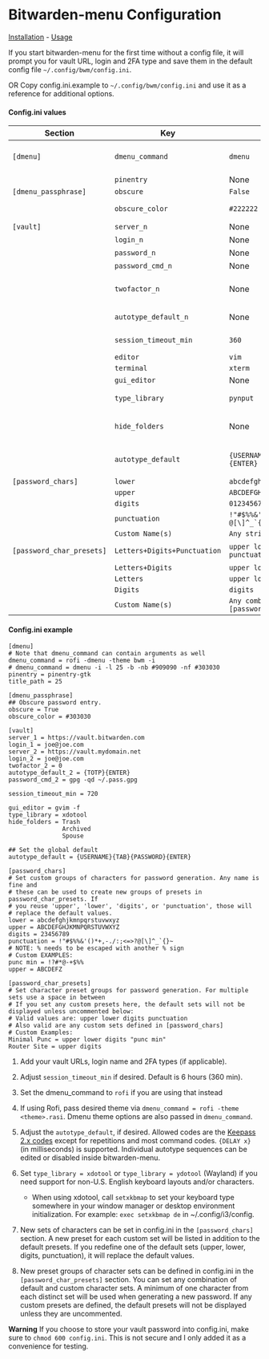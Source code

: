 # Bitwarden-menu Configuration

[Installation](install.md) - [Usage](usage.md)

If you start bitwarden-menu for the first time without a config file, it will
prompt you for vault URL, login and 2FA type and save them in the default config
file `~/.config/bwm/config.ini`.

OR Copy config.ini.example to `~/.config/bwm/config.ini` and use it as a
reference for additional options.

#### Config.ini values

| Section                   | Key                          | Default                                 | Notes                                                        |
|---------------------------|------------------------------|-----------------------------------------|--------------------------------------------------------------|
| `[dmenu]`                 | `dmenu_command`              | `dmenu`                                 | Command can include arguments                                |
|                           | `pinentry`                   | None                                    |                                                              |
| `[dmenu_passphrase]`      | `obscure`                    | `False`                                 |                                                              |
|                           | `obscure_color`              | `#222222`                               | Only applicable to dmenu                                     |
| `[vault]`                 | `server_n`                   | None                                    | `n` is any integer                                           |
|                           | `login_n`                    | None                                    |                                                              |
|                           | `password_n`                 | None                                    |                                                              |
|                           | `password_cmd_n`             | None                                    |                                                              |
|                           | `twofactor_n`                | None                                    | 0 (TOTP), 1 (email), 3 (yubikey)                             |
|                           | `autotype_default_n`         | None                                    | Overrides global default                                     |
|                           | `session_timeout_min`        | `360`                                   | Value in minutes                                             |
|                           | `editor`                     | `vim`                                   |                                                              |
|                           | `terminal`                   | `xterm`                                 |                                                              |
|                           | `gui_editor`                 | None                                    |                                                              |
|                           | `type_library`               | `pynput`                                | xdotool, ydotool or pynput                                   |
|                           | `hide_folders`               | None                                    | See below for formatting of multiple folders                 |
|                           | `autotype_default`           | `{USERNAME}{TAB}{PASSWORD}{ENTER}`      | [Keepass autotype sequences][1]                              |
| `[password_chars]`        | `lower`                      | `abcdefghijklmnopqrstuvwxyz`            |                                                              |
|                           | `upper`                      | `ABCDEFGHIJKLMNOPQRSTUVWXYZ`            |                                                              |
|                           | `digits`                     | `0123456789`                            |                                                              |
|                           | `punctuation`                | ``!"#$%%&'()*+,-./:;<=>?@[\]^_`{│}~``   |                                                              |
|                           | `Custom Name(s)`             | `Any string`                            |                                                              |
| `[password_char_presets]` | `Letters+Digits+Punctuation` | `upper lower digits punctuation`        | Values from password_chars                                   |
|                           | `Letters+Digits`             | `upper lower digits`                    |                                                              |
|                           | `Letters`                    | `upper lower`                           |                                                              |
|                           | `Digits`                     | `digits`                                |                                                              |
|                           | `Custom Name(s)`             | `Any combo of [password_chars] entries` |                                                              |

#### Config.ini example

    [dmenu]
    # Note that dmenu_command can contain arguments as well
    dmenu_command = rofi -dmenu -theme bwm -i
    # dmenu_command = dmenu -i -l 25 -b -nb #909090 -nf #303030
    pinentry = pinentry-gtk
    title_path = 25

    [dmenu_passphrase]
    ## Obscure password entry.
    obscure = True
    obscure_color = #303030

    [vault]
    server_1 = https://vault.bitwarden.com
    login_1 = joe@joe.com
    server_2 = https://vault.mydomain.net
    login_2 = joe@joe.com
    twofactor_2 = 0
    autotype_default_2 = {TOTP}{ENTER}
    password_cmd_2 = gpg -qd ~/.pass.gpg

    session_timeout_min = 720

    gui_editor = gvim -f
    type_library = xdotool
    hide_folders = Trash
                   Archived
                   Spouse

    ## Set the global default
    autotype_default = {USERNAME}{TAB}{PASSWORD}{ENTER}

    [password_chars]
    # Set custom groups of characters for password generation. Any name is fine and
    # these can be used to create new groups of presets in password_char_presets. If
    # you reuse 'upper', 'lower', 'digits', or 'punctuation', those will
    # replace the default values.
    lower = abcdefghjkmnpqrstuvwxyz
    upper = ABCDEFGHJKMNPQRSTUVWXYZ
    digits = 23456789
    punctuation = !"#$%%&'()*+,-./:;<=>?@[\]^_`{}~
    # NOTE: % needs to be escaped with another % sign
    # Custom EXAMPLES:
    punc min = !?#*@-+$%%
    upper = ABCDEFZ

    [password_char_presets]
    # Set character preset groups for password generation. For multiple sets use a space in between
    # If you set any custom presets here, the default sets will not be displayed unless uncommented below:
    # Valid values are: upper lower digits punctuation
    # Also valid are any custom sets defined in [password_chars]
    # Custom Examples:
    Minimal Punc = upper lower digits "punc min"
    Router Site = upper digits

1. Add your vault URLs, login name and 2FA types (if applicable).
2. Adjust `session_timeout_min` if desired. Default is 6 hours (360 min).
3. Set the dmenu_command to `rofi` if you are using that instead
4. If using Rofi, pass desired theme via `dmenu_command = rofi -theme <theme>.rasi`.
   Dmenu theme options are also passed in `dmenu_command`.
6. Adjust the `autotype_default`, if desired. Allowed codes are the [Keepass 2.x codes][1]
   except for repetitions and most command codes. `{DELAY x}`
   (in milliseconds) is supported. Individual autotype sequences can be edited
   or disabled inside bitwarden-menu.
7. Set `type_library = xdotool` or `type_library = ydotool` (Wayland) if you
   need support for non-U.S. English keyboard layouts and/or characters.

    * When using xdotool, call `setxkbmap` to set your keyboard type somewhere
      in your window manager or desktop environment initialization. For example:
      `exec setxkbmap de` in ~/.config/i3/config.

8. New sets of characters can be set in config.ini in the `[password_chars]`
   section. A new preset for each custom set will be listed in addition to the
   default presets. If you redefine one of the default sets (upper, lower,
   digits, punctuation), it will replace the default values.
9. New preset groups of character sets can be defined in config.ini in the
   `[password_char_presets]` section. You can set any combination of default and
   custom character sets. A minimum of one character from each distinct set will
   be used when generating a new password. If any custom presets are defined,
   the default presets will not be displayed unless they are uncommented.

**Warning** If you choose to store your vault password into config.ini, make
sure to `chmod 600 config.ini`. This is not secure and I only added it as a
convenience for testing.

[1]:  https://keepass.info/help/base/autotype.html#autoseq "Keepass Autotype Sequences"
